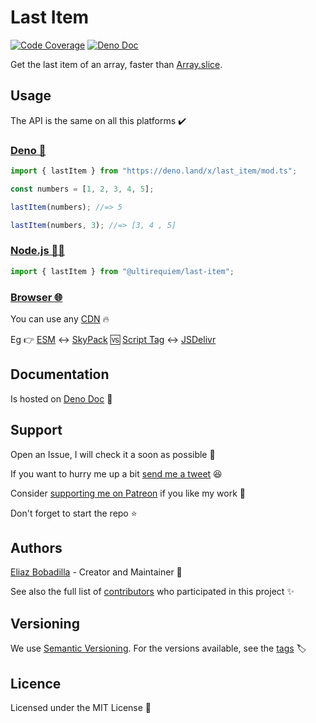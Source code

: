 # Last Item

[![Code Coverage](https://codecov.io/gh/ultirequiem/last_item/branch/main/graph/badge.svg)](https://codecov.io/gh/ultirequiem/last_item)
[![Deno Doc](https://doc.deno.land/badge.svg)](https://doc.deno.land/https/deno.land/x/last_item/mod.ts)

Get the last item of an array, faster than
[Array.slice](https://developer.mozilla.org/en-US/docs/Web/JavaScript/Reference/Global_Objects/Array/slice).

## Usage

The API is the same on all this platforms ✔️

### [Deno 🦕](https://deno.land/x/last_item)

```javascript
import { lastItem } from "https://deno.land/x/last_item/mod.ts";

const numbers = [1, 2, 3, 4, 5];

lastItem(numbers); //=> 5

lastItem(numbers, 3); //=> [3, 4 , 5]
```

### [Node.js 🐢🚀](https://npmjs.com/package/@ultirequiem/fibonacci)

```javascript
import { lastItem } from "@ultirequiem/last-item";
```

### [Browser 🌐](https://developer.mozilla.org/en-US/docs/Glossary/Browser)

You can use any [CDN](https://en.wikipedia.org/wiki/Content_delivery_network) 🔥

Eg 👉
[ESM](https://developer.mozilla.org/en-US/docs/Web/JavaScript/Guide/Modules) ↔️
[SkyPack](https://cdn.skypack.dev/@ultirequiem/random-item) 🆚
[Script Tag](https://developer.mozilla.org/en-US/docs/Web/HTML/Element/script)
↔️ [JSDelivr](https://cdn.jsdelivr.net/npm/@ultirequiem/random-item)

## Documentation

Is hosted on
[Deno Doc](https://doc.deno.land/https://deno.land/x/last_item/mod.ts) 📄

## Support

Open an Issue, I will check it a soon as possible 👀

If you want to hurry me up a bit
[send me a tweet](https://twitter.com/UltiRequiem) 😆

Consider [supporting me on Patreon](https://patreon.com/UltiRequiem) if you like
my work 🙏

Don't forget to start the repo ⭐

## Authors

[Eliaz Bobadilla](https://ultirequiem.com) - Creator and Maintainer 💪

See also the full list of
[contributors](https://github.com/UltiRequiem/last_item/contributors) who
participated in this project ✨

## Versioning

We use [Semantic Versioning](http://semver.org). For the versions available, see
the [tags](https://github.com/UltiRequiem/last_item/tags) 🏷️

## Licence

Licensed under the MIT License 📄
